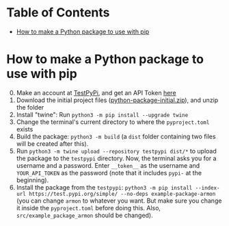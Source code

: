 # Table of Contents
- [How to make a Python package to use with pip](#how-to-make-a-python-package-to-use-with-pip)


# How to make a Python package to use with pip

0. Make an account at [TestPyPi](https://test.pypi.org/), and get an API Token [here](https://test.pypi.org/manage/account/token/)
1. Download the initial project files ([python-package-initial.zip](https://github.com/arm-on/useful-things-to-know/blob/main/pip-package-initial.zip)), and unzip the folder
2. Install "twine": Run `python3 -m pip install --upgrade twine`
3. Change the terminal's current directory to where the `pyproject.toml` exists
4. Build the package: `python3 -m build` (a `dist` folder containing two files will be created after this).
5. Run `python3 -m twine upload --repository testpypi dist/*` to upload the package to the `testpypi` directory. Now, the terminal asks you for a username and a password. Enter `__token__` as the username and `YOUR_API_TOKEN` as the password (note that it includes `pypi-` at the beginning).
6. Install the package from the `testpypi`: `python3 -m pip install --index-url https://test.pypi.org/simple/ --no-deps example-package-armon` (you can change `armon` to whatever you want. But make sure you change it inside the `pyproject.toml` before doing this. Also, `src/example_package_armon` should be changed). 



